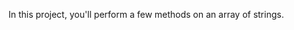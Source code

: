 In this project, you'll perform a few methods on an <word data-key="array-string">array of strings</word>.